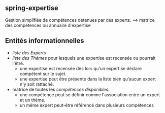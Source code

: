 ## spring-expertise
Gestion simplifiée de compétences détenues par des experts.
==> matrice des compétences ou annuaire d'expertise

## Entités informationnelles
- *liste des Experts* 
- *liste des Thèmes* pour lesquels une expertise est recensée ou pourrait l'être.
  * une expertise est recensée dès lors qu'un expert se déclare compétent sur le sujet.
  * une expertise peut être présente dans la liste bien qu'aucun expert n'y soit rattaché.
- matrice de toutes les *compétences disponibles*.
  * une compétence peut se définir comme l'association entre un expert et un thème.
  * un même expert peut-être référencé dans plusieurs compétences

